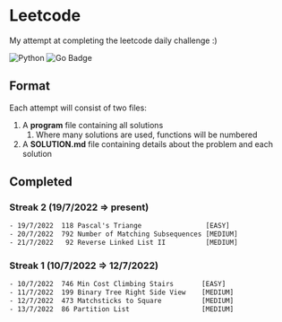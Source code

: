 # Leetcode

My attempt at completing the leetcode daily challenge :)

![Python](https://img.shields.io/badge/python-3670A0?style=for-the-badge&logo=python&logoColor=ffdd54)
![Go Badge](https://img.shields.io/badge/Go-00ADD8?logo=go&logoColor=fff&style=for-the-badge)

## Format

Each attempt will consist of two files:

1. A **program** file containing all solutions
   1. Where many solutions are used, functions will be numbered
2. A **SOLUTION.md** file containing details about the problem and each solution

## Completed

### Streak 2 (19/7/2022 => present)

```txt
- 19/7/2022  118 Pascal's Triange                [EASY]
- 20/7/2022  792 Number of Matching Subsequences [MEDIUM]
- 21/7/2022   92 Reverse Linked List II          [MEDIUM]
```

### Streak 1 (10/7/2022 => 12/7/2022)

```txt
- 10/7/2022  746 Min Cost Climbing Stairs       [EASY]
- 11/7/2022  199 Binary Tree Right Side View    [MEDIUM]
- 12/7/2022  473 Matchsticks to Square          [MEDIUM]
- 13/7/2022  86 Partition List                  [MEDIUM]
```
